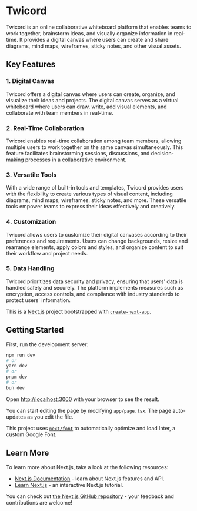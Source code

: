 # Twicord

Twicord is an online collaborative whiteboard platform that enables teams to work together, brainstorm ideas, and visually organize information in real-time. It provides a digital canvas where users can create and share diagrams, mind maps, wireframes, sticky notes, and other visual assets.

## Key Features

### 1. Digital Canvas

Twicord offers a digital canvas where users can create, organize, and visualize their ideas and projects. The digital canvas serves as a virtual whiteboard where users can draw, write, add visual elements, and collaborate with team members in real-time.

### 2. Real-Time Collaboration

Twicord enables real-time collaboration among team members, allowing multiple users to work together on the same canvas simultaneously. This feature facilitates brainstorming sessions, discussions, and decision-making processes in a collaborative environment.

### 3. Versatile Tools

With a wide range of built-in tools and templates, Twicord provides users with the flexibility to create various types of visual content, including diagrams, mind maps, wireframes, sticky notes, and more. These versatile tools empower teams to express their ideas effectively and creatively.

### 4. Customization

Twicord allows users to customize their digital canvases according to their preferences and requirements. Users can change backgrounds, resize and rearrange elements, apply colors and styles, and organize content to suit their workflow and project needs.

### 5. Data Handling

Twicord prioritizes data security and privacy, ensuring that users' data is handled safely and securely. The platform implements measures such as encryption, access controls, and compliance with industry standards to protect users' information.












This is a [Next.js](https://nextjs.org/) project bootstrapped with [`create-next-app`](https://github.com/vercel/next.js/tree/canary/packages/create-next-app).

## Getting Started

First, run the development server:

```bash
npm run dev
# or
yarn dev
# or
pnpm dev
# or
bun dev
```

Open [http://localhost:3000](http://localhost:3000) with your browser to see the result.

You can start editing the page by modifying `app/page.tsx`. The page auto-updates as you edit the file.

This project uses [`next/font`](https://nextjs.org/docs/basic-features/font-optimization) to automatically optimize and load Inter, a custom Google Font.

## Learn More

To learn more about Next.js, take a look at the following resources:

- [Next.js Documentation](https://nextjs.org/docs) - learn about Next.js features and API.
- [Learn Next.js](https://nextjs.org/learn) - an interactive Next.js tutorial.

You can check out [the Next.js GitHub repository](https://github.com/vercel/next.js/) - your feedback and contributions are welcome!


